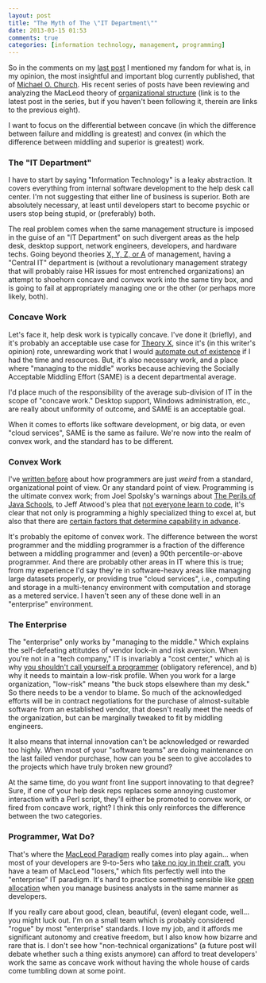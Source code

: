```yaml
---
layout: post
title: "The Myth of The \"IT Department\""
date: 2013-03-15 01:53
comments: true
categories: [information technology, management, programming]
---
```


So in the comments on my [last post](/blog/2013/03/11/confessions-of-a-job-destroyer/) I mentioned my fandom for what is, in my opinion, the most insightful and important blog currently published, that of [Michael O. Church](http://michaelochurch.wordpress.com/). His recent series of posts have been reviewing and analyzing the MacLeod theory of [organizational structure](http://michaelochurch.wordpress.com/2013/03/14/gervais-macleod-9-convexity/) (link is to the latest post in the series, but if you haven't been following it, therein are links to the previous eight).

I want to focus on the differential between concave (in which the difference between failure and middling is greatest) and convex (in which the difference between middling and superior is greatest) work.

### The "IT Department"

I have to start by saying "Information Technology" is a leaky abstraction. It covers everything from internal software development to the help desk call center. I'm not suggesting that either line of business is superior. Both are absolutely necessary, at least until developers start to become psychic or users stop being stupid, or (preferably) both.

The real problem comes when the same management structure is imposed in the guise of an "IT Department" on such divergent areas as the help desk, desktop support, network engineers, developers, and hardware techs. Going beyond theories [X, Y, Z, or A](http://michaelochurch.wordpress.com/2013/03/12/gervais-macleod-8-human-nature-theories-x-y-z-and-a/) of management, having a "Central IT" department is (without a revolutionary management strategy that will probably raise HR issues for most entrenched organizations) an attempt to shoehorn concave and convex work into the same tiny box, and is going to fail at appropriately managing one or the other (or perhaps more likely, both). 

<!--more-->

### Concave Work

Let's face it, help desk work is typically concave. I've done it (briefly), and it's probably an acceptable use case for [Theory X](http://en.wikipedia.org/wiki/Theory_X_and_Theory_Y#Theory_X), since it's (in this writer's opinion) rote, unrewarding work that I would [automate out of existence](/blog/2013/03/11/confessions-of-a-job-destroyer/) if I had the time and resources. But, it's also necessary work, and a place where "managing to the middle" works because achieving the Socially Acceptable Middling Effort (SAME) is a decent departmental average. 

I'd place much of the responsibility of the average sub-division of IT in the scope of "concave work."  Desktop support, Windows administration, etc., are really about uniformity of outcome, and SAME is an acceptable goal. 

When it comes to efforts like software development, or big data, or even "cloud services", SAME is the same as failure. We're now into the realm of convex work, and the standard has to be different.

### Convex Work

I've [written before](/blog/2012/10/31/feedback-loops/) about how programmers are just _weird_ from a standard, organizational point of view. Or any standard point of view. Programming is the ultimate convex work; from Joel Spolsky's warnings about [The Perils of Java Schools](http://www.joelonsoftware.com/articles/ThePerilsofJavaSchools.html), to Jeff Atwood's plea that [not everyone learn to code](http://www.codinghorror.com/blog/2012/05/please-dont-learn-to-code.html), it's clear that not only is programming a highly specialized thing to excel at, but also that there are [certain factors that determine capability in advance](http://www.codinghorror.com/blog/2006/07/separating-programming-sheep-from-non-programming-goats.html).

It's probably the epitome of convex work. The difference between the worst programmer and the middling programmer is a fraction of the difference between a middling programmer and (even) a 90th percentile-or-above programmer. And there are probably other areas in IT where this is true; from my experience I'd say they're in software-heavy areas like managing large datasets properly, or providing true "cloud services", i.e., computing and storage in a multi-tenancy environment with computation and storage as a metered service. I haven't seen any of these done well in an "enterprise" environment.

### The Enterprise

The "enterprise" only works by "managing to the middle." Which explains the self-defeating attitutdes of vendor lock-in and risk aversion. When you're not in a "tech company," IT is invariably a "cost center," which a) is why [you shouldn't call yourself a programmer](http://www.kalzumeus.com/2011/10/28/dont-call-yourself-a-programmer/) (obligatory reference), and b) why it needs to maintain a low-risk profile. When you work for a large organization, "low-risk" means "the buck stops elsewhere than my desk."  So there needs to be a vendor to blame. So much of the acknowledged efforts will be in contract negotiations for the purchase of almost-suitable software from an established vendor, that doesn't really meet the needs of the organization, but can be marginally tweaked to fit by middling engineers.

It also means that internal innovation can't be acknowledged or rewarded too highly. When most of your "software teams" are doing maintenance on the last failed vendor purchase, how can you be seen to give accolades to the projects which have truly broken new ground?

At the same time, do you _want_ front line support innovating to that degree? Sure, if one of your help desk reps replaces some annoying customer interaction with a Perl script, they'll either be promoted to convex work, or fired from concave work, right? I think this only reinforces the difference between the two categories.

### Programmer, Wat Do?

That's where the [MacLeod Paradigm](http://michaelochurch.wordpress.com/2013/02/19/gervais-principle-questioned-macleods-hierarchy-the-technocrat-and-vc-startups/) really comes into play again... when most of your developers are 9-to-5ers who [take no joy in their craft](http://decomplecting.org/blog/2012/05/22/passion/), you have a team of MacLeod "losers," which fits perfectly well into the "enterprise" IT paradigm. It's hard to practice something sensible like [open allocation](http://michaelochurch.wordpress.com/2012/11/25/programmer-autonomy-is-a-1-trillion-issue/) when you manage business analysts in the same manner as developers.

If you really care about good, clean, beautiful, (even) elegant code, well... you might luck out. I'm on a small team which is probably considered "rogue" by most "enterprise" standards. I love my job, and it affords me significant autonomy and creative freedom, but I also know how bizarre and rare that is. I don't see how "non-technical organizations" (a future post will debate whether such a thing exists anymore) can afford to treat developers' work the same as concave work without having the whole house of cards come tumbling down at some point.